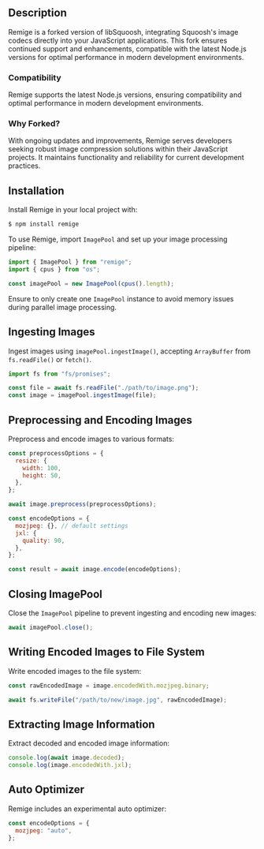## Description

Remige is a forked version of libSquoosh, integrating Squoosh's image codecs directly into your JavaScript applications. This fork ensures continued support and enhancements, compatible with the latest Node.js versions for optimal performance in modern development environments.

### Compatibility

Remige supports the latest Node.js versions, ensuring compatibility and optimal performance in modern development environments.

### Why Forked?

With ongoing updates and improvements, Remige serves developers seeking robust image compression solutions within their JavaScript projects. It maintains functionality and reliability for current development practices.

## Installation

Install Remige in your local project with:

```bash
$ npm install remige
```

To use Remige, import `ImagePool` and set up your image processing pipeline:

```javascript
import { ImagePool } from "remige";
import { cpus } from "os";

const imagePool = new ImagePool(cpus().length);
```

Ensure to only create one `ImagePool` instance to avoid memory issues during parallel image processing.

## Ingesting Images

Ingest images using `imagePool.ingestImage()`, accepting `ArrayBuffer` from `fs.readFile()` or `fetch()`.

```javascript
import fs from "fs/promises";

const file = await fs.readFile("./path/to/image.png");
const image = imagePool.ingestImage(file);
```

## Preprocessing and Encoding Images

Preprocess and encode images to various formats:

```javascript
const preprocessOptions = {
  resize: {
    width: 100,
    height: 50,
  },
};

await image.preprocess(preprocessOptions);

const encodeOptions = {
  mozjpeg: {}, // default settings
  jxl: {
    quality: 90,
  },
};

const result = await image.encode(encodeOptions);
```

## Closing ImagePool

Close the `ImagePool` pipeline to prevent ingesting and encoding new images:

```javascript
await imagePool.close();
```

## Writing Encoded Images to File System

Write encoded images to the file system:

```javascript
const rawEncodedImage = image.encodedWith.mozjpeg.binary;

await fs.writeFile("/path/to/new/image.jpg", rawEncodedImage);
```

## Extracting Image Information

Extract decoded and encoded image information:

```javascript
console.log(await image.decoded);
console.log(image.encodedWith.jxl);
```

## Auto Optimizer

Remige includes an experimental auto optimizer:

```javascript
const encodeOptions = {
  mozjpeg: "auto",
};
```
